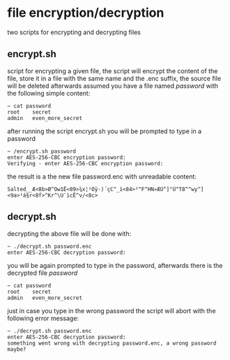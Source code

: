 # file encryption/decryption
two scripts for encrypting and decrypting files

## encrypt.sh
script for encrypting a given file, the script will encrypt the content of the file, store it in a file with the same name and the .enc suffix, the source file will be deleted afterwards
assumed you have a file named _password_ with the following simple content:
```
~ cat password 
root    secret
admin   even_more_secret
```
after running the script encrypt.sh you will be prompted to type in a password
```
~ /encrypt.sh password 
enter AES-256-CBC encryption password:
Verifying - enter AES-256-CBC encryption password:
```
the result is a the new file password.enc with unreadable content:
```
Salted__Æ<8b>Ø^Ow1Ë<89>¾x¦¹Óÿ·)´çC^_ì<84>²^F^HN»ÆÙ^]"Û^T8^^wy^]<9a>¹á§r<8f>^Kr^\U¨ìcË^v/<8c>
```
## decrypt.sh
decrypting the above file will be done with:
```
~ ./decrypt.sh password.enc 
enter AES-256-CBC decryption password:
```
you will be again prompted to type in the password, afterwards there is the decrypted file _password_
```
~ cat password 
root    secret
admin   even_more_secret
```
just in case you type in the wrong password the script will abort with the following error message:
```
~ ./decrypt.sh password.enc 
enter AES-256-CBC decryption password:
something went wrong with decrypting password.enc, a wrong password maybe?
```
